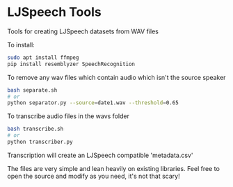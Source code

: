 # LJSpeech Tools
Tools for creating LJSpeech datasets from WAV files

To install:

```bash
sudo apt install ffmpeg
pip install resemblyzer SpeechRecognition
```

To remove any wav files which contain audio which isn't the source speaker
```bash
bash separate.sh
# or
python separator.py --source=date1.wav --threshold=0.65
```

To transcribe audio files in the wavs folder
```bash
bash transcribe.sh
# or
python transcriber.py
```

Transcription will create an LJSpeech compatible 'metadata.csv'

The files are very simple and lean heavily on existing libraries. Feel free to open the source and modify as you need, it's not that scary!
